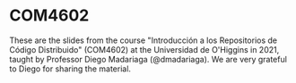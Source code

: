 # COM4602

These are the slides from the course "Introducción a los Repositorios de Código Distribuido" (COM4602) at the Universidad de O'Higgins in 2021, taught by Professor Diego Madariaga (@dmadariaga). We are very grateful to Diego for sharing the material.

